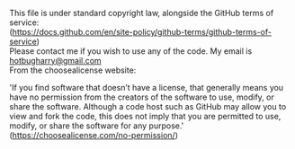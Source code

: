 This file is under standard copyright law, alongside the GitHub terms of service:<br>
(https://docs.github.com/en/site-policy/github-terms/github-terms-of-service)<br>
Please contact me if you wish to use any of the code. My email is <a href="mailto:hotbugharry@gmail.com">hotbugharry@gmail.com</a><br>
From the choosealicense website:

'If you find software that doesn’t have a license, that generally means you have no permission from the creators of the software to use, modify, or share the software. Although a code host such as GitHub may allow you to view and fork the code, this does not imply that you are permitted to use, modify, or share the software for any purpose.'<br>
(https://choosealicense.com/no-permission/)
